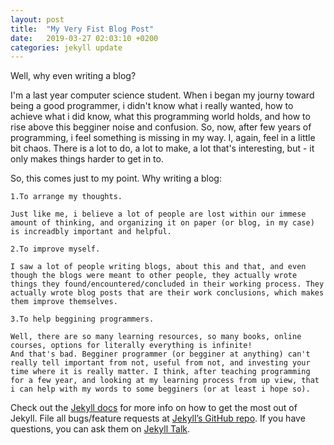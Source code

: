```yaml
---
layout: post
title:  "My Very Fist Blog Post"
date:   2019-03-27 02:03:10 +0200
categories: jekyll update
---
```

Well, why even writing a blog?

I'm a last year computer science student. When i began my journy toward being a good programmer, i didn't know what i really wanted, how to achieve what i did know, what this programming world holds, and how to rise above this begginer noise and confusion.
So, now, after few years of programming, i feel something is missing in my way. I, again, feel in a little bit chaos. There is a lot to do, a lot to make, a lot that's interesting, but - it only makes things harder to get in to.

So, this comes just to my point. Why writing a blog:

`1.To arrange my thoughts.`

	Just like me, i believe a lot of people are lost within our immese amount of thinking, and organizing it on paper (or blog, in my case) is increadbly important and helpful.

`2.To improve myself.`

	I saw a lot of people writing blogs, about this and that, and even though the blogs were meant to other people, they actually wrote things they found/encountered/concluded in their working process. They actually wrote blog posts that are their work conclusions, which makes them improve themselves.


`3.To help beggining programmers.`

	Well, there are so many learning resources, so many books, online courses, options for literally everything is infinite!
	And that's bad. Begginer programmer (or begginer at anything) can't really tell important from not, useful from not, and investing your time where it is really matter. I think, after teaching programming for a few year, and looking at my learning process from up view, that i can help with my words to some begginers (or at least i hope so).

Check out the [Jekyll docs][jekyll-docs] for more info on how to get the most out of Jekyll. File all bugs/feature requests at [Jekyll’s GitHub repo][jekyll-gh]. If you have questions, you can ask them on [Jekyll Talk][jekyll-talk].

[jekyll-docs]: https://jekyllrb.com/docs/home
[jekyll-gh]:   https://github.com/jekyll/jekyll
[jekyll-talk]: https://talk.jekyllrb.com/
